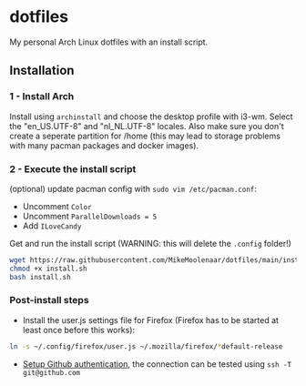# dotfiles
My personal Arch Linux dotfiles with an install script.

## Installation

### 1 - Install Arch
Install using `archinstall` and choose the desktop profile with i3-wm. Select the "en_US.UTF-8" and "nl_NL.UTF-8" locales. 
Also make sure you don't create a seperate partition for /home (this may lead to storage problems with many pacman packages and docker images).

### 2 - Execute the install script
(optional) update pacman config with `sudo vim /etc/pacman.conf`:
- Uncomment `Color`
- Uncomment `ParallelDownloads = 5`
- Add `ILoveCandy`

Get and run the install script (WARNING: this will delete the `.config` folder!)
```sh
wget https://raw.githubusercontent.com/MikeMoolenaar/dotfiles/main/install.sh
chmod +x install.sh
bash install.sh
```

### Post-install steps
- Install the user.js settings file for Firefox (Firefox has to be started at least once before this works):
```sh
ln -s ~/.config/firefox/user.js ~/.mozilla/firefox/*default-release
```
- [Setup Github authentication](https://docs.github.com/en/authentication/connecting-to-github-with-ssh/generating-a-new-ssh-key-and-adding-it-to-the-ssh-agent#generating-a-new-ssh-key), the connection can be tested using `ssh -T git@github.com`
